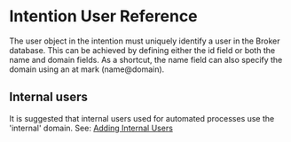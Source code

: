 # Intention User Reference

The user object in the intention must uniquely identify a user in the Broker database. This can be achieved by defining either the id field or both the name and domain fields. As a shortcut, the name field can also specify the domain using an at mark (name@domain).

## Internal users

It is suggested that internal users used for automated processes use the 'internal' domain. See: [Adding Internal Users](/operations_internal_user.md)

